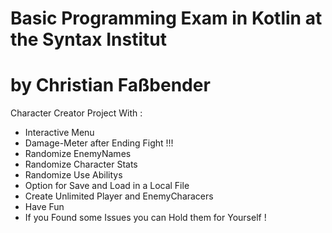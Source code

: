 # Basic Programming Exam in Kotlin at the Syntax Institut
# by Christian Faßbender

Character Creator Project With :
- Interactive Menu
- Damage-Meter after Ending Fight !!!
- Randomize EnemyNames
- Randomize Character Stats
- Randomize Use Abilitys
- Option for Save and Load in a Local File
- Create Unlimited Player and EnemyCharacers
- Have Fun
- If you Found some Issues you can Hold them for Yourself !
